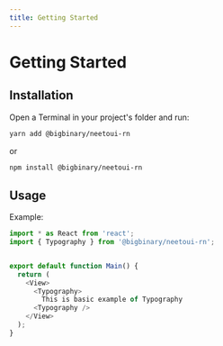 ```yaml
---
title: Getting Started
---
```


# Getting Started

## Installation

Open a Terminal in your project's folder and run:

```sh
yarn add @bigbinary/neetoui-rn
```
or
```sh
npm install @bigbinary/neetoui-rn
```

## Usage

Example:

```js
import * as React from 'react';
import { Typography } from '@bigbinary/neetoui-rn';


export default function Main() {
  return (
    <View>
      <Typography>
        This is basic example of Typography
      <Typography />
    </View>
  );
}

```


